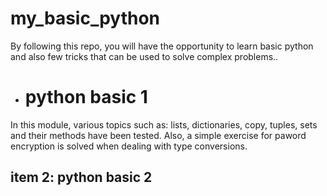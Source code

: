# my_basic_python
By following this repo, you will have the opportunity to learn basic python and also few tricks that can be used to solve complex problems..

* # python basic 1
In this module, various topics such as: lists, dictionaries, copy, tuples, sets and their methods have been tested. Also, a simple exercise for paword encryption is solved when dealing with type conversions.

## item 2: python basic 2

